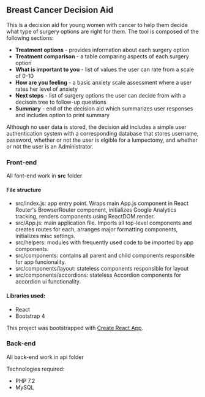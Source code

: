 ## Breast Cancer Decision Aid

This is a decision aid for young women with cancer to help them decide what type of surgery options are right for them. The tool is composed of the following sections: 

* **Treatment options** - provides information about each surgery option
* **Treatment comparison** - a table comparing aspects of each surgery option
* **What is important to you** - list of values the user can rate from a scale of 0-10
* **How are you feeling** - a basic anxiety scale assessment where a user rates her level of anxiety
* **Next steps** - list of surgery options the user can decide from with a decisoin tree to follow-up questions
* **Summary** - end of the decision aid which summarizes user responses and includes option to print summary

Although no user data is stored, the decision aid includes a simple user authentication system with a corresponding database that stores username, password, whether or not the user is elgible for a lumpectomy, and whether or not the user is an Administrator.

### Front-end
All font-end work in **src** folder

#### File structure
* src/index.js: app entry point. Wraps main App.js component in React Router's BrowserRouter component, initializes Google Analytics tracking, renders components using ReactDOM.render.
* src/App.js: main application file. Imports all top-level components and creates routes for each, arranges major formatting components, initializes misc settings.
* src/helpers: modules with frequently used code to be imported by app components.
* src/components: contains all parent and child components responsible for app funcionality.
* src/components/layout: stateless components responsible for layout
* src/components/accordions: stateless Accordion components for accordion ui functionality.

#### Libraries used:
* React
* Bootstrap 4

This project was bootstrapped with [Create React App](https://github.com/facebookincubator/create-react-app).

### Back-end
All back-end work in api folder

Technologies required:
* PHP 7.2
* MySQL
